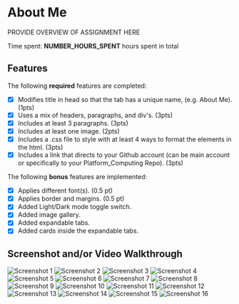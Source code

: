 # About Me

PROVIDE OVERVIEW OF ASSIGNMENT HERE

Time spent: **NUMBER_HOURS_SPENT** hours spent in total

## Features

The following **required** features are completed:

- [X] Modifies title in head so that the tab has a unique name, (e.g. About Me). (1pts)
- [X] Uses a mix of headers, paragraphs, and div's. (3pts)
- [X] Includes at least 3 paragraphs. (3pts)
- [X] Includes at least one image. (2pts)
- [X] Includes a .css file to style with at least 4 ways to format the elements in the html. (3pts)
- [X] Includes a link that directs to your Github account (can be main account or specifically to your Platform_Computing Repo). (3pts)

The following **bonus** features are implemented:

- [X] Applies different font(s). (0.5 pt)
- [X] Applies border and margins. (0.5 pt)
- [X] Added Light/Dark mode toggle switch.
- [X] Added image gallery.
- [X] Added expandable tabs.
- [X] Added cards inside the expandable tabs.

## Screenshot and/or Video Walkthrough

<img src="Favorites\Screenshots\screenshot1.PNG" alt='Screenshot 1' />
<img src="Favorites\Screenshots\screenshot2.PNG" alt='Screenshot 2' />
<img src="Favorites\Screenshots\screenshot3.PNG" alt='Screenshot 3' />
<img src="Favorites\Screenshots\screenshot4.PNG" alt='Screenshot 4' />
<img src="Favorites\Screenshots\screenshot5.PNG" alt='Screenshot 5' />
<img src="Favorites\Screenshots\screenshot6.PNG" alt='Screenshot 6' />
<img src="Favorites\Screenshots\screenshot7.PNG" alt='Screenshot 7' />
<img src="Favorites\Screenshots\screenshot8.PNG" alt='Screenshot 8' />
<img src="Favorites\Screenshots\screenshot9.PNG" alt='Screenshot 9' />
<img src="Favorites\Screenshots\screenshot10.PNG" alt='Screenshot 10' />
<img src="Favorites\Screenshots\screenshot11.PNG" alt='Screenshot 11' />
<img src="Favorites\Screenshots\screenshot12.PNG" alt='Screenshot 12' />
<img src="Favorites\Screenshots\screenshot13.PNG" alt='Screenshot 13' />
<img src="Favorites\Screenshots\screenshot14.PNG" alt='Screenshot 14' />
<img src="Favorites\Screenshots\screenshot15.PNG" alt='Screenshot 15' />
<img src="Favorites\Screenshots\screenshot16.PNG" alt='Screenshot 16' />
